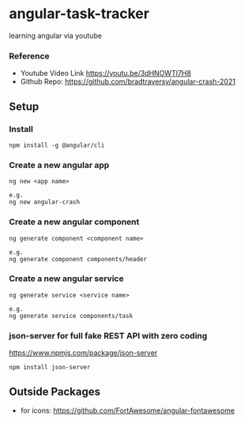 # angular-task-tracker
learning angular via youtube

### Reference

* Youtube Video Link https://youtu.be/3dHNOWTI7H8
* Github Repo: https://github.com/bradtraversy/angular-crash-2021

## Setup
### Install

```
npm install -g @angular/cli
```

### Create a new angular app

```
ng new <app name>

e.g. 
ng new angular-crash
```

### Create a new angular component

```
ng generate component <component name>

e.g. 
ng generate component components/header
```

### Create a new angular service

```
ng generate service <service name>

e.g. 
ng generate service components/task
```

### json-server for full fake REST API with zero coding
https://www.npmjs.com/package/json-server

```
npm install json-server

```

## Outside Packages
* for icons: https://github.com/FortAwesome/angular-fontawesome 

